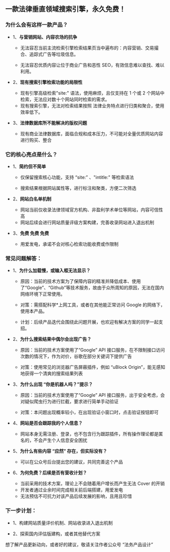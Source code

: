 ## 一款法律垂直领域搜索引擎，永久免费！

### 为什么会有这样一款产品？

- 1、**与营销网站、内容农场的抗争**

  - 无法容忍当前主流检索引擎检索结果页当中遍布的：内容营销、交易撮合、追踪式广告等垃圾信息。

  - 无法容忍优质内容让位于商业广告和恶性 SEO，有效信息难以查找、难以利用。

- 2、**现有搜索引擎检索功能的局限性**

  - 现有引擎高级检索"site:" 语法，使用麻烦，且仅支持在 1 个或 2 个网站中检索，无法应对数十个网站同时检索的需求。
  - 现有搜索引擎，无法对检索结果按照 法律业务特点进行归类和聚合，使用效率低下。

- 3、**法律数据库所不能解决的版权问题**

  - 现有商业法律数据库，面临合规和成本压力，不可能对全量优质网站内容进行购买、整合

### 它的核心亮点是什么？

- 1、**简约但不简单**

  - 仅保留搜索核心功能，支持 “site:” 、"intitle:" 等检索语法

  - 搜索结果根据网站属性等，进行标注和聚类，方便二次筛选

- 2、**网站白名单机制**

  - 网站当前仅收录法律领域官方机构、非盈利学术单位等网站，内容可信性高
  - 网站后续会进行网站质量评级方案构建，完善收录网站进入退出机制

- 3、**免费 免费 免费**

  - 用爱发电，承诺不会对核心检索功能收费或作限制

### 常见问题解答：

- 1、**为什么加载慢，或输入框无法显示？**

  - 原因：当前的技术方案为了保障内容的精准并降低成本、使用了“Google”、“Github”等技术服务，故由于众所周知的原因，无法在国内网络环境下正常使用。

  - 对策：需搭配科学\*上网工具，或者在其他能正常访问 Google 的网络下，使用本产品。

  - 计划：后续产品迭代会围绕此问题开展，也欢迎有解决方案的同学一起支招。

- 2、**为什么搜索结果中偶尔会出现广告？**

  - 原因：当前的技术方案使用了“Google” API 接口服务，在不限制接口访问次数的情况下，作为对价，谷歌在部分关键词下提供广告

  - 对策：使用常见的浏览器广告屏蔽插件，例如 “uBlock Origin”，能无感知地获得一个清爽的搜索结果列表

- 3、**为什么出现 “你是机器人吗？”提示？**

  - 原因：当前的技术方案使用了“Google” API 接口服务，出于安全考虑，会对疑似爬虫行为进行拦截，要求进行简单手动验证

  - 对策：本问题出现概率较小，在出现验证小窗口时，点击验证按钮即可

- 4、**网站是否会跟踪我的个人信息？**

  - 网站本身无需注册、登录，也不包含行为跟踪插件，所有操作理论都是匿名的，不会产生个人信息安全困扰

- 5、**为什么有些内容 “应然” 存在，但实际没有？**

  - 可以在公众号后台提出您的建议，共同完善这个产品

- 6、**为何免费？后续是否有营收计划？**

  - 当前采用的技术方案，理论上不会随着用户增长而产生无法 Cover 的开销
  - 开发者通过业余时间完成相关前后端搭建，用爱发电
  - 无法预估不可抗力对该产品后续发展的影响，且用且珍惜

### 下一步计划：

- 1、构建网站质量评价机制、网站收录进入退出机制

- 2、探索国内评估版建构，或者其他替代方案

想了解产品更新动向，或者好的建议，敬请关注作者公众号 “法务产品设计”
